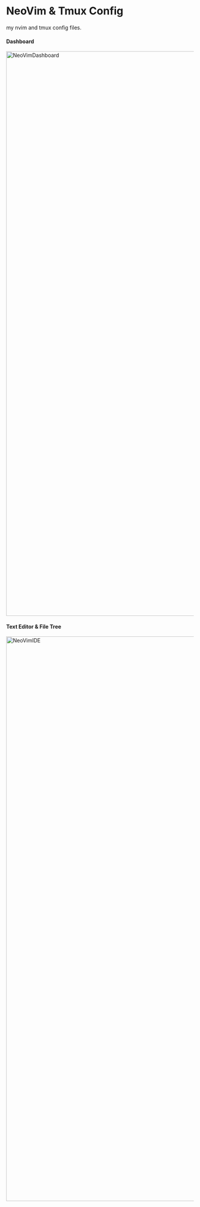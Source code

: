 # NeoVim & Tmux Config
my nvim and tmux config files.

#### Dashboard
<img width="1512" alt="NeoVimDashboard" src="https://github.com/user-attachments/assets/c0418c1f-f515-4144-b10c-23ef9012373c">

#### Text Editor & File Tree
<img width="1512" alt="NeoVimIDE" src="https://github.com/user-attachments/assets/b5503677-c78a-4615-9d88-74d66ec77886">

